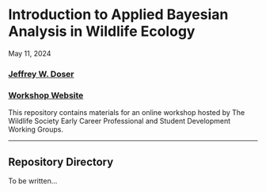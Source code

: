# Introduction to Applied Bayesian Analysis in Wildlife Ecology 

May 11, 2024

### [Jeffrey W. Doser](https://www.jeffdoser.com/)

### [Workshop Website](https://doserjef.github.io/TWS24-Bayesian-Workshop/)

This repository contains materials for an online workshop hosted by The Wildlife Society Early Career Professional and Student Development Working Groups.

---------------------------------

## Repository Directory

To be written...
